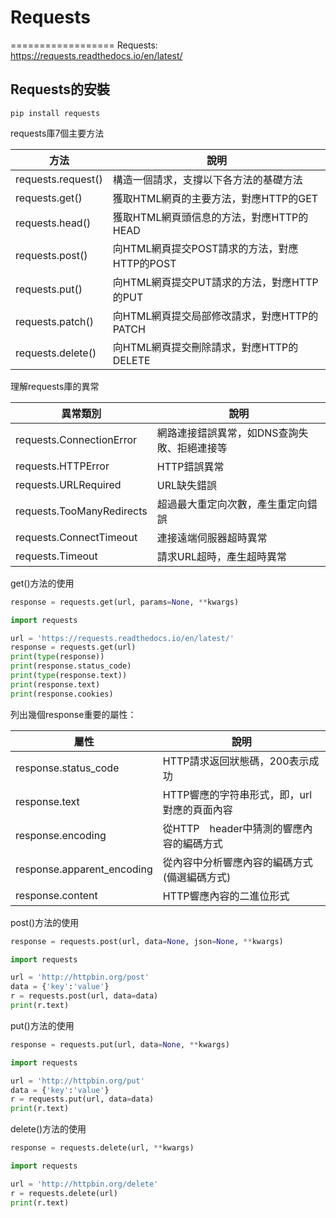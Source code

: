 

# Requests
==================
Requests: https://requests.readthedocs.io/en/latest/
## Requests的安裝
```
pip install requests
```
requests庫7個主要方法

|方法	|說明|
|---|---|
|requests.request()	|構造一個請求，支撐以下各方法的基礎方法|
|requests.get()	|獲取HTML網頁的主要方法，對應HTTP的GET|
|requests.head()	|獲取HTML網頁頭信息的方法，對應HTTP的HEAD|
|requests.post()	|向HTML網頁提交POST請求的方法，對應HTTP的POST|
|requests.put()	|向HTML網頁提交PUT請求的方法，對應HTTP的PUT|
|requests.patch()	|向HTML網頁提交局部修改請求，對應HTTP的PATCH|
|requests.delete()	|向HTML網頁提交刪除請求，對應HTTP的DELETE|


理解requests庫的異常

|異常類別	|說明|
|---|---|
|requests.ConnectionError	|網路連接錯誤異常，如DNS查詢失敗、拒絕連接等|
|requests.HTTPError	|HTTP錯誤異常|
|requests.URLRequired	|URL缺失錯誤|
|requests.TooManyRedirects	|超過最大重定向次數，產生重定向錯誤|
|requests.ConnectTimeout	|連接遠端伺服器超時異常|
|requests.Timeout	|請求URL超時，產生超時異常|

get()方法的使用

```python
response = requests.get(url, params=None, **kwargs)
```

```python
import requests

url = 'https://requests.readthedocs.io/en/latest/'
response = requests.get(url)
print(type(response))
print(response.status_code)
print(type(response.text))
print(response.text)
print(response.cookies)
```
列出幾個response重要的屬性：

|屬性	|說明|
|---|---|
|   response.status_code	|HTTP請求返回狀態碼，200表示成功|
|   response.text	|HTTP響應的字符串形式，即，url對應的頁面內容|
|   response.encoding	|從HTTP　header中猜測的響應內容的編碼方式|
|   response.apparent_encoding	|從內容中分析響應內容的編碼方式(備選編碼方式)|
|   response.content	|HTTP響應內容的二進位形式|

post()方法的使用

```python
response = requests.post(url, data=None, json=None, **kwargs)
```

```python   
import requests

url = 'http://httpbin.org/post'
data = {'key':'value'}
r = requests.post(url, data=data)
print(r.text)
```

put()方法的使用

```python
response = requests.put(url, data=None, **kwargs)
```

```python
import requests

url = 'http://httpbin.org/put'
data = {'key':'value'}
r = requests.put(url, data=data)
print(r.text)
```

delete()方法的使用

```python
response = requests.delete(url, **kwargs)
```

```python
import requests

url = 'http://httpbin.org/delete'
r = requests.delete(url)
print(r.text)
```